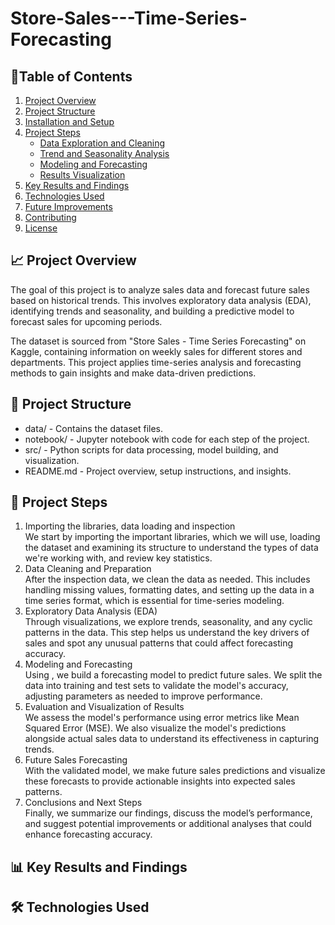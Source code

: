 # Store-Sales---Time-Series-Forecasting


## 📑Table of Contents
1. [Project Overview](Project-Overview)
2. [Project Structure](#project-structure)
3. [Installation and Setup](#installation-and-setup)
4. [Project Steps](#project-steps)
   - [Data Exploration and Cleaning](#data-exploration-and-cleaning)
   - [Trend and Seasonality Analysis](#trend-and-seasonality-analysis)
   - [Modeling and Forecasting](#modeling-and-forecasting)
   - [Results Visualization](#results-visualization)
5. [Key Results and Findings](#key-results-and-findings)
6. [Technologies Used](#technologies-used)
7. [Future Improvements](#future-improvements)
8. [Contributing](#contributing)
9. [License](#license)

## 📈 Project Overview 

The goal of this project is to analyze sales data and forecast future sales based on historical trends. This involves exploratory data analysis (EDA), identifying trends and seasonality, and building a predictive model to forecast sales for upcoming periods.

The dataset is sourced from "Store Sales - Time Series Forecasting" on Kaggle, containing information on weekly sales for different stores and departments. This project applies time-series analysis and forecasting methods to gain insights and make data-driven predictions.


## 📂 Project Structure

- data/ - Contains the dataset files.
- notebook/ - Jupyter notebook with code for each step of the project.
- src/ - Python scripts for data processing, model building, and visualization.
- README.md - Project overview, setup instructions, and insights.

## 📝 Project Steps
1. Importing the libraries, data loading and inspection \
We start by importing the important libraries, which we will use, loading the dataset and examining its structure to understand the types of data we're working with, and review key statistics.
2. Data Cleaning and Preparation \
After the inspection data, we clean the data as needed. This includes handling missing values, formatting dates, and setting up the data in a time series format, which is essential for time-series modeling.
3. Exploratory Data Analysis (EDA) \
Through visualizations, we explore trends, seasonality, and any cyclic patterns in the data. This step helps us understand the key drivers of sales and spot any unusual patterns that could affect forecasting accuracy.
4. Modeling and Forecasting \
Using , we build a forecasting model to predict future sales. We split the data into training and test sets to validate the model's accuracy, adjusting parameters as needed to improve performance.
5. Evaluation and Visualization of Results \
We assess the model's performance using error metrics like Mean Squared Error (MSE). We also visualize the model's predictions alongside actual sales data to understand its effectiveness in capturing trends.
6. Future Sales Forecasting \
With the validated model, we make future sales predictions and visualize these forecasts to provide actionable insights into expected sales patterns.
7. Conclusions and Next Steps \
Finally, we summarize our findings, discuss the model’s performance, and suggest potential improvements or additional analyses that could enhance forecasting accuracy.

## 📊 Key Results and Findings

## 🛠️ Technologies Used
